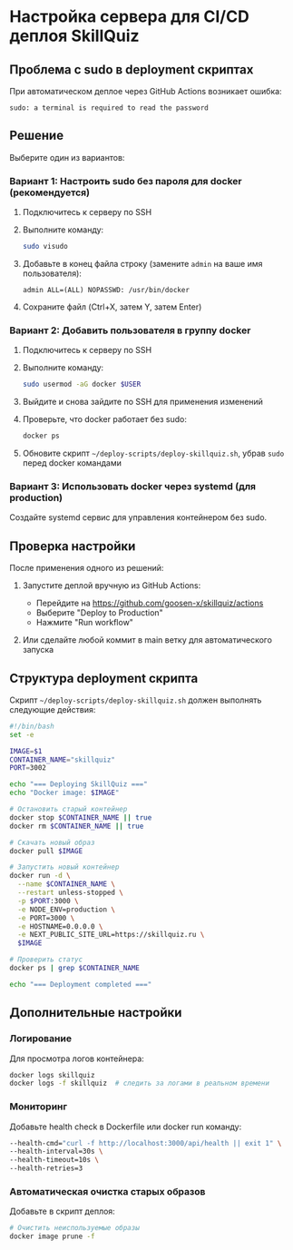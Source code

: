 # Настройка сервера для CI/CD деплоя SkillQuiz

## Проблема с sudo в deployment скриптах

При автоматическом деплое через GitHub Actions возникает ошибка:

```
sudo: a terminal is required to read the password
```

## Решение

Выберите один из вариантов:

### Вариант 1: Настроить sudo без пароля для docker (рекомендуется)

1. Подключитесь к серверу по SSH
2. Выполните команду:

   ```bash
   sudo visudo
   ```

3. Добавьте в конец файла строку (замените `admin` на ваше имя пользователя):

   ```
   admin ALL=(ALL) NOPASSWD: /usr/bin/docker
   ```

4. Сохраните файл (Ctrl+X, затем Y, затем Enter)

### Вариант 2: Добавить пользователя в группу docker

1. Подключитесь к серверу по SSH
2. Выполните команду:

   ```bash
   sudo usermod -aG docker $USER
   ```

3. Выйдите и снова зайдите по SSH для применения изменений

4. Проверьте, что docker работает без sudo:

   ```bash
   docker ps
   ```

5. Обновите скрипт `~/deploy-scripts/deploy-skillquiz.sh`, убрав `sudo` перед docker командами

### Вариант 3: Использовать docker через systemd (для production)

Создайте systemd сервис для управления контейнером без sudo.

## Проверка настройки

После применения одного из решений:

1. Запустите деплой вручную из GitHub Actions:
   - Перейдите на https://github.com/goosen-x/skillquiz/actions
   - Выберите "Deploy to Production"
   - Нажмите "Run workflow"

2. Или сделайте любой коммит в main ветку для автоматического запуска

## Структура deployment скрипта

Скрипт `~/deploy-scripts/deploy-skillquiz.sh` должен выполнять следующие действия:

```bash
#!/bin/bash
set -e

IMAGE=$1
CONTAINER_NAME="skillquiz"
PORT=3002

echo "=== Deploying SkillQuiz ==="
echo "Docker image: $IMAGE"

# Остановить старый контейнер
docker stop $CONTAINER_NAME || true
docker rm $CONTAINER_NAME || true

# Скачать новый образ
docker pull $IMAGE

# Запустить новый контейнер
docker run -d \
  --name $CONTAINER_NAME \
  --restart unless-stopped \
  -p $PORT:3000 \
  -e NODE_ENV=production \
  -e PORT=3000 \
  -e HOSTNAME=0.0.0.0 \
  -e NEXT_PUBLIC_SITE_URL=https://skillquiz.ru \
  $IMAGE

# Проверить статус
docker ps | grep $CONTAINER_NAME

echo "=== Deployment completed ==="
```

## Дополнительные настройки

### Логирование

Для просмотра логов контейнера:

```bash
docker logs skillquiz
docker logs -f skillquiz  # следить за логами в реальном времени
```

### Мониторинг

Добавьте health check в Dockerfile или docker run команду:

```bash
--health-cmd="curl -f http://localhost:3000/api/health || exit 1" \
--health-interval=30s \
--health-timeout=10s \
--health-retries=3
```

### Автоматическая очистка старых образов

Добавьте в скрипт деплоя:

```bash
# Очистить неиспользуемые образы
docker image prune -f
```
